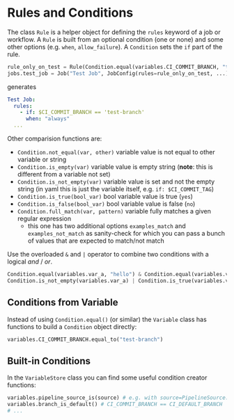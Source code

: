 # Rules and Conditions
The class `Rule` is a helper object for defining the `rules` keyword of a job or workflow.
A `Rule` is built from an optional condition (one or none) and some other options (e.g. `when`, `allow_failure`).
A `Condition` sets the `if` part of the rule.
```python
rule_only_on_test = Rule(Condition.equal(variables.CI_COMMIT_BRANCH, "test-branch"), when=When.always)
jobs.test_job = Job("Test Job", JobConfig(rules=rule_only_on_test, ...)) # this job only runs on commits to branch 'test-branch'
```
generates
```yaml
Test Job:
  rules:
    - if: $CI_COMMIT_BRANCH == 'test-branch'
      when: "always"
  ...
```
Other comparision functions are:
- `Condition.not_equal(var, other)` variable value is not equal to other variable or string
- `Condition.is_empty(var)` variable value is empty string (**note**: this is different from a variable not set)
- `Condition.is_not_empty(var)` variable value is set and not the empty string (in yaml this is just the variable itself, e.g. `if: $CI_COMMIT_TAG`)
- `Condition.is_true(bool_var)` bool variable value is true (`yes`)
- `Condition.is_false(bool_var)` bool variable value is false (`no`)
- `Condition.full_match(var, pattern)` variable fully matches a given regular expression
  - this one has two additional options `examples_match` and `examples_not_match` as sanity-check for which you can pass a bunch of values that are expected to match/not match

Use the overloaded `&` and `|` operator to combine two conditions with a logical *and* / *or*.
```python
Condition.equal(variables.var_a, "hello") & Condition.equal(variables.var_b, "bye") # if: $var_a == 'hello' && $var_b == 'bye'
Condition.is_not_empty(variables.var_a) | Condition.is_true(variables.var_c) # if: $var_a || $var_b == 'yes'
```

## Conditions from Variable
Instead of using `Condition.equal()` (or similar) the `Variable` class has functions to build a `Condition` object directly:
```python
variables.CI_COMMIT_BRANCH.equal_to("test-branch")
```

## Built-in Conditions
In the `VariableStore` class you can find some useful condition creator functions:
```python
variables.pipeline_source_is(source) # e.g. with source=PipelineSource.push
variables.branch_is_default() # CI_COMMIT_BRANCH == CI_DEFAULT_BRANCH
# ...
```
